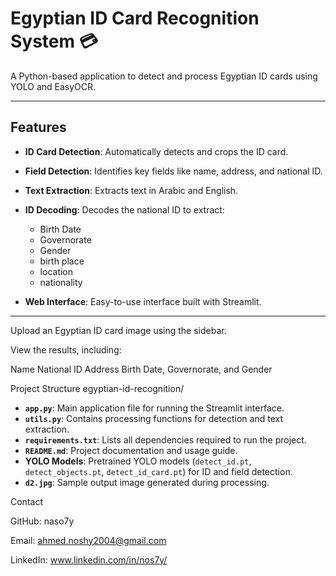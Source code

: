 # Egyptian ID Card Recognition System 💳

A Python-based application to detect and process Egyptian ID cards using YOLO and EasyOCR.

---

## Features

- **ID Card Detection**: Automatically detects and crops the ID card.
- **Field Detection**: Identifies key fields like name, address, and national ID.
- **Text Extraction**: Extracts text in Arabic and English.
- **ID Decoding**: Decodes the national ID to extract:
  - Birth Date
  - Governorate
  - Gender
  - birth place
  - location
  - nationality

- **Web Interface**: Easy-to-use interface built with Streamlit.

---

Upload an Egyptian ID card image using the sidebar.

View the results, including:

Name
National ID
Address
Birth Date, Governorate, and Gender

Project Structure
egyptian-id-recognition/

- **`app.py`**: Main application file for running the Streamlit interface.  
- **`utils.py`**: Contains processing functions for detection and text extraction.  
- **`requirements.txt`**: Lists all dependencies required to run the project.  
- **`README.md`**: Project documentation and usage guide.  
- **YOLO Models**: Pretrained YOLO models (`detect_id.pt`, `detect_objects.pt`, `detect_id_card.pt`) for ID and field detection.  
- **`d2.jpg`**: Sample output image generated during processing.  


Contact

GitHub: naso7y

Email: ahmed.noshy2004@gmail.com

LinkedIn: www.linkedin.com/in/nos7y/
